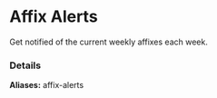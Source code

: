 # Affix Alerts

Get notified of the current weekly affixes each week.

### Details
**Aliases:** affix-alerts